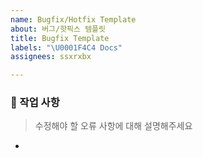 ```yaml
---
name: Bugfix/Hotfix Template
about: 버그/핫픽스 템플릿
title: Bugfix Template
labels: "\U0001F4C4 Docs"
assignees: ssxrxbx

---
```


### 🐞 작업 사항
> 수정해야 할 오류 사항에 대해 설명해주세요

-
